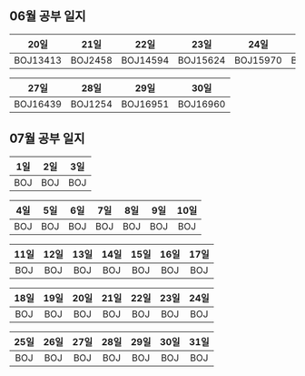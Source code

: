 ## 06월 공부 일지
20일 | 21일 | 22일 | 23일  | 24일  |  25일  | 26일
:-----:|:-----:|:-----:|:-----:|:-----:|:-----:|:-----:
BOJ13413|BOJ2458|BOJ14594|BOJ15624|BOJ15970|BOJ16162|BOJ2583

27일 | 28일 | 29일 | 30일
:-----:|:-----:|:-----:|:-----:
BOJ16439|BOJ1254|BOJ16951|BOJ16960

## 07월 공부 일지
1일 | 2일 | 3일
:-----:|:-----:|:-----:
BOJ | BOJ | BOJ

4일 | 5일 | 6일 | 7일 | 8일 | 9일 | 10일
:-----:|:-----:|:-----:|:-----:|:-----:|:-----:|:-----:
BOJ | BOJ | BOJ | BOJ | BOJ | BOJ | BOJ

11일 | 12일 | 13일 | 14일 | 15일 | 16일 | 17일
:-----:|:-----:|:-----:|:-----:|:-----:|:-----:|:-----:
BOJ | BOJ | BOJ | BOJ | BOJ | BOJ | BOJ

18일 | 19일 | 20일 | 21일 | 22일 | 23일 | 24일
:-----:|:-----:|:-----:|:-----:|:-----:|:-----:|:-----:
BOJ | BOJ | BOJ | BOJ | BOJ | BOJ | BOJ

25일 | 26일 | 27일 | 28일 | 29일 | 30일 | 31일
:-----:|:-----:|:-----:|:-----:|:-----:|:-----:|:-----:
BOJ | BOJ | BOJ | BOJ | BOJ | BOJ | BOJ